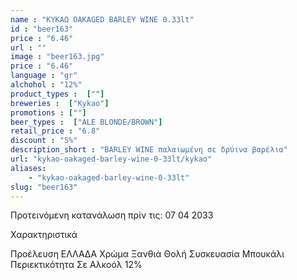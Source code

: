 ```yaml
---
name : "ΚΥΚΑΩ OAKAGED BARLEY WINE 0.33lt"
id : "beer163"
price : "6.46"
url : ""
image : "beer163.jpg"
price : "6.46"
language : "gr"
alchohol : "12%"
product_types :  [""]
breweries :  ["Kykao"]
promotions : [""]
beer_types :  ["ALE BLONDE/BROWN"]
retail_price : "6.8"
discount : "5%"
description_short : "BARLEY WINE παλαιωμένη σε δρύινα βαρέλια"
url: "kykao-oakaged-barley-wine-0-33lt/kykao"
aliases: 
    - "kykao-oakaged-barley-wine-0-33lt"
slug: "beer163"
---
```


Προτεινόμενη κατανάλωση πρίν τις: 07 04 2033

Χαρακτηριστικά

Προέλευση
ΕΛΛΑΔΑ
Χρώμα
Ξανθιά Θολή
Συσκευασία
Μπουκάλι
Περιεκτικότητα Σε Αλκοόλ
12%